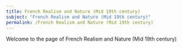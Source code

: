 ```yaml
---
title: French Realism and Nature (Mid 19th century)
subject: "French Realism and Nature (Mid 19th century)"
permalink: /French Realism and Nature (Mid 19th century)
---
```


Welcome to the page of French Realism and Nature (Mid 19th century)
